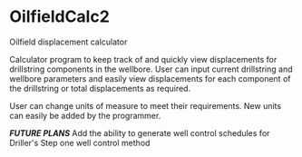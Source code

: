 # OilfieldCalc2
Oilfield displacement calculator

Calculator program to keep track of and quickly view displacements for drillstring components in the wellbore.
User can input current drillstring and wellbore parameters and easily view displacements for each
component of the drillstring or total displacements as required.

User can change units of measure to meet their requirements. New units can easily be added by the programmer.

***FUTURE PLANS***
Add the ability to generate well control schedules for Driller's Step one well control method
